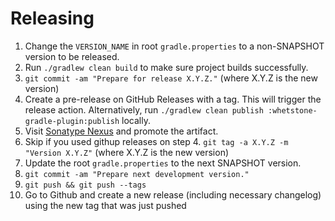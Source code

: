 Releasing
========

1. Change the `VERSION_NAME` in root `gradle.properties` to a non-SNAPSHOT version to be released. 
2. Run `./gradlew clean build` to make sure project builds successfully.
3. `git commit -am "Prepare for release X.Y.Z."` (where X.Y.Z is the new version)
4. Create a pre-release on GitHub Releases with a tag. This will trigger the release action. Alternatively, run `./gradlew clean publish :whetstone-gradle-plugin:publish` locally.
5. Visit [Sonatype Nexus](https://s01.oss.sonatype.org/) and promote the artifact.
6. Skip if you used githup releases on step 4. `git tag -a X.Y.Z -m "Version X.Y.Z"` (where X.Y.Z is the new version)
7. Update the root `gradle.properties` to the next SNAPSHOT version.
8. `git commit -am "Prepare next development version."`
9. `git push && git push --tags`
10. Go to Github and create a new release (including necessary changelog) using the new tag that was just pushed
